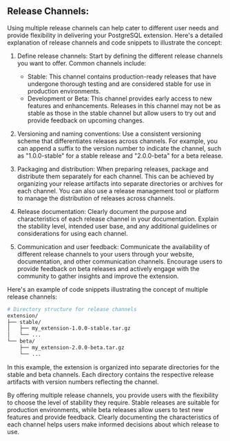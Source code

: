 ## Release Channels:
Using multiple release channels can help cater to different user needs and provide flexibility in delivering your PostgreSQL extension. Here's a detailed explanation of release channels and code snippets to illustrate the concept:

1. Define release channels: Start by defining the different release channels you want to offer. Common channels include:

   - Stable: This channel contains production-ready releases that have undergone thorough testing and are considered stable for use in production environments.
   - Development or Beta: This channel provides early access to new features and enhancements. Releases in this channel may not be as stable as those in the stable channel but allow users to try out and provide feedback on upcoming changes.

2. Versioning and naming conventions: Use a consistent versioning scheme that differentiates releases across channels. For example, you can append a suffix to the version number to indicate the channel, such as "1.0.0-stable" for a stable release and "2.0.0-beta" for a beta release.

3. Packaging and distribution: When preparing releases, package and distribute them separately for each channel. This can be achieved by organizing your release artifacts into separate directories or archives for each channel. You can also use a release management tool or platform to manage the distribution of releases across channels.

4. Release documentation: Clearly document the purpose and characteristics of each release channel in your documentation. Explain the stability level, intended user base, and any additional guidelines or considerations for using each channel.

5. Communication and user feedback: Communicate the availability of different release channels to your users through your website, documentation, and other communication channels. Encourage users to provide feedback on beta releases and actively engage with the community to gather insights and improve the extension.

Here's an example of code snippets illustrating the concept of multiple release channels:

```bash
# Directory structure for release channels
extension/
├── stable/
│   ├── my_extension-1.0.0-stable.tar.gz
│   └── ...
└── beta/
    ├── my_extension-2.0.0-beta.tar.gz
    └── ...
```

In this example, the extension is organized into separate directories for the stable and beta channels. Each directory contains the respective release artifacts with version numbers reflecting the channel.

By offering multiple release channels, you provide users with the flexibility to choose the level of stability they require. Stable releases are suitable for production environments, while beta releases allow users to test new features and provide feedback. Clearly documenting the characteristics of each channel helps users make informed decisions about which release to use.
